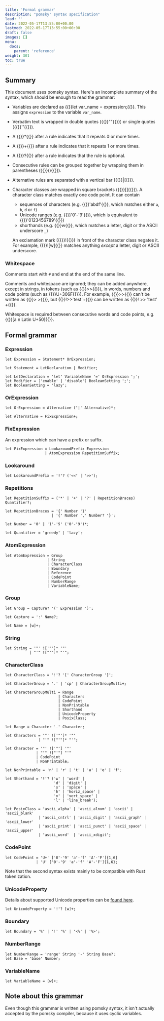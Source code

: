 ```yaml
---
title: 'Formal grammar'
description: "pomsky' syntax specification"
lead: ''
date: 2022-05-17T13:55:00+00:00
lastmod: 2022-05-17T13:55:00+00:00
draft: false
images: []
menu:
  docs:
    parent: 'reference'
weight: 301
toc: true
---
```


## Summary

This document uses pomsky syntax. Here's an incomplete summary of the syntax, which should be enough
to read the grammar:

- Variables are declared as {{<po>}}let var_name = expression;{{</po>}}. This assigns
  `expression` to the variable `var_name`.

- Verbatim text is wrapped in double quotes ({{<po>}}""{{</po>}}) or single quotes
  ({{<po>}}''{{</po>}}).

- A {{<po>}}*{{</po>}} after a rule indicates that it repeats 0 or more times.

- A {{<po>}}+{{</po>}} after a rule indicates that it repeats 1 or more times.

- A {{<po>}}?{{</po>}} after a rule indicates that the rule is optional.

- Consecutive rules can be grouped together by wrapping them in parentheses
  ({{<po>}}(){{</po>}}).

- Alternative rules are separated with a vertical bar ({{<po>}}|{{</po>}}).

- Character classes are wrapped in square brackets ({{<po>}}[]{{</po>}}).
  A character class matches exactly one code point. It can contain

  - sequences of characters (e.g. {{<po>}}'abdf'{{</po>}}, which matches either
    `a`, `b`, `d` or `f`)
  - Unicode ranges (e.g. {{<po>}}'0'-'9'{{</po>}}, which is equivalent to
    {{<po>}}'0123456789'{{</po>}})
  - shorthands (e.g. {{<po>}}w{{</po>}}, which matches a letter, digit or
    the ASCII underscore `_`)

  An exclamation mark ({{<po>}}!{{</po>}}) in front of the character class negates it.
  For example, {{<po>}}![w]{{</po>}} matches anything _except_ a letter, digit or
  ASCII underscore.

### Whitespace

Comments start with `#` and end at the end of the same line.

Comments and whitespace are ignored; they can be added anywhere, except in strings, in tokens
(such as {{<po>}}>>{{</po>}}), in words, numbers and code points (such as
{{<po>}}U+306F{{</po>}}). For example, {{<po>}}>>{{</po>}} can't be written as
{{<po>}}> >{{</po>}}, but {{<po>}}!>>'test'+{{</po>}} can be written as
{{<po>}}! >> 'test' +{{</po>}}.

Whitespace is required between consecutive words and code points, e.g.
{{<po>}}[a n Latin U+50]{{</po>}}.

## Formal grammar

### Expression

```pomsky
let Expression = Statement* OrExpression;

let Statement = LetDeclaration | Modifier;

let LetDeclaration = 'let' VariableName '=' OrExpression ';';
let Modifier = ('enable' | 'disable') BooleanSetting ';';
let BooleanSetting = 'lazy';
```

### OrExpression

```pomsky
let OrExpression = Alternative ('|' Alternative)*;

let Alternative = FixExpression+;
```

### FixExpression

An expression which can have a prefix or suffix.

```pomsky
let FixExpression = LookaroundPrefix Expression
                  | AtomExpression RepetitionSuffix;
```

### Lookaround

```pomsky
let LookaroundPrefix = '!'? ('<<' | '>>');
```

### Repetitions

```pomsky
let RepetitionSuffix = ('*' | '+' | '?' | RepetitionBraces) Quantifier?;

let RepetitionBraces = '{' Number '}'
                     | '{' Number ',' Number? '}';

let Number = '0' | '1'-'9' ('0'-'9')*;

let Quantifier = 'greedy' | 'lazy';
```

### AtomExpression

```pomsky
let AtomExpression = Group
                   | String
                   | CharacterClass
                   | Boundary
                   | Reference
                   | CodePoint
                   | NumberRange
                   | VariableName;
```

### Group

```pomsky
let Group = Capture? '(' Expression ')';

let Capture = ':' Name?;

let Name = [w]+;
```

### String

```pomsky
let String = '"' !['"']* '"'
           | "'" !["'"]* "'";
```

### CharacterClass

```pomsky
let CharacterClass = '!'? '[' CharacterGroup ']';

let CharacterGroup = '.' | 'cp' | CharacterGroupMulti+;

let CharacterGroupMulti = Range
                        | Characters
                        | CodePoint
                        | NonPrintable
                        | Shorthand
                        | UnicodeProperty
                        | PosixClass;

let Range = Character '-' Character;

let Characters = '"' !['"']* '"'
               | "'" !["'"]* "'";

let Character = '"' !['"'] '"'
              | "'" !["'"] "'"
              | CodePoint
              | NonPrintable;

let NonPrintable = 'n' | 'r' | 't' | 'a' | 'e' | 'f';

let Shorthand = '!'? ('w' | 'word' |
                      'd' | 'digit' |
                      's' | 'space' |
                      'h' | 'horiz_space' |
                      'v' | 'vert_space' |
                      'l' | 'line_break');

let PosixClass = 'ascii_alpha' | 'ascii_alnum' | 'ascii' | 'ascii_blank'
               | 'ascii_cntrl' | 'ascii_digit' | 'ascii_graph' | 'ascii_lower'
               | 'ascii_print' | 'ascii_punct' | 'ascii_space' | 'ascii_upper'
               | 'ascii_word'  | 'ascii_xdigit';
```

### CodePoint

```pomsky
let CodePoint = 'U+' ['0'-'9' 'a'-'f' 'A'-'F']{1,6}
              | 'U' ['0'-'9' 'a'-'f' 'A'-'F']{1,6};
```

Note that the second syntax exists mainly to be compatible with Rust tokenization.

### UnicodeProperty

Details about supported Unicode properties can be [found here](../unicode-properties).

```pomsky
let UnicodeProperty = '!'? [w]+;
```

### Boundary

```pomsky
let Boundary = '%' | '!' '%' | '<%' | '%>';
```

### NumberRange

```pomsky
let NumberRange = 'range' String '-' String Base?;
let Base = 'base' Number;
```

### VariableName

```pomsky
let VariableName = [w]+;
```

## Note about this grammar

Even though this grammar is written using pomsky syntax, it isn't actually accepted by the pomsky
compiler, because it uses cyclic variables.
